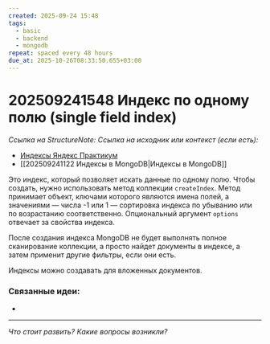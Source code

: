 ```yaml
---
created: 2025-09-24 15:48
tags:
  - basic
  - backend
  - mongodb
repeat: spaced every 48 hours
due_at: 2025-10-26T08:33:50.655+03:00
---
```

# 202509241548 Индекс по одному полю (single field index)

*Ссылка на StructureNote:*
*Ссылка на исходник или контекст (если есть):* 
- [Индексы Яндекс Практикум](https://practicum.yandex.ru/learn/backend-nodejs/courses/16b47298-e20d-4fde-9619-1ab305039a00/sprints/564238/topics/3850c616-bd4c-4c66-987e-9b4e0b0f135c/lessons/4ad26476-a188-46e9-b6d9-38486789cfe8/)
- [[202509241122 Индексы в MongoDB|Индексы в MongoDB]] 

Это индекс, который позволяет искать данные по одному полю. Чтобы создать, нужно использовать метод коллекции `createIndex`. Метод принимает объект, ключами которого являются имена полей, а значениями — числа -1 или 1 — сортировка индекса по убыванию или по возрастанию соответственно. Опциональный аргумент `options` отвечает за свойства индекса.

После создания индекса MongoDB не будет выполнять полное сканирование коллекции, а просто найдет документы в индексе, а затем применит другие фильтры, если они есть.

Индексы можно создавать для вложенных документов.

### Связанные идеи:

* 

---

*Что стоит развить? Какие вопросы возникли?*
